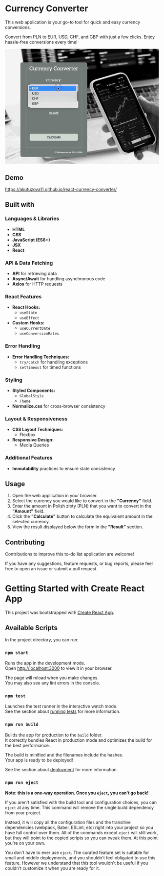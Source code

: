 # Currency Converter

This web application is your go-to tool for quick and easy currency conversions. 

Convert from PLN to EUR, USD, CHF, and GBP with just a few clicks. Enjoy hassle-free conversions every time!

![](https://github.com/akutuzova11/react-currency-converter/blob/main/public/assets/currency_converter_gif.gif)

## Demo

https://akutuzova11.github.io/react-currency-converter/

## Built with

### Languages & Libraries
- **HTML**
- **CSS**
- **JavaScript (ES6+)**
- **JSX**
- **React**

### API & Data Fetching
- **API** for retrieving data
- **Async/Await** for handling asynchronous code
- **Axios** for HTTP requests

### React Features
- **React Hooks:**
  - `useState`
  - `useEffect`
- **Custom Hooks:**
  - `useCurrentDate`
  - `useConversionRates`

### Error Handling
- **Error Handling Techniques:**
  - `try/catch` for handling exceptions
  - `setTimeout` for timed functions

### Styling
- **Styled Components:**
  - `GlobalStyle`
  - `Theme`
- **Normalize.css** for cross-browser consistency

### Layout & Responsiveness
- **CSS Layout Techniques:**
  - Flexbox
- **Responsive Design:**
  - Media Queries

### Additional Features
- **Immutability** practices to ensure state consistency  

## Usage

1. Open the web application in your browser.
2. Select the currency you would like to convert in the **"Currency"** field.
3. Enter the amount in Polish złoty (PLN) that you want to convert in the **"Amount"** field.
4. Click the **"Calculate"** button to calculate the equivalent amount in the selected currency.
5. View the result displayed below the form in the **"Result"** section.

## Contributing

Contributions to improve this to-do list application are welcome! 

If you have any suggestions, feature requests, or bug reports, please feel free to open an issue or submit a pull request.

# Getting Started with Create React App

This project was bootstrapped with [Create React App](https://github.com/facebook/create-react-app).

## Available Scripts

In the project directory, you can run:

### `npm start`

Runs the app in the development mode.\
Open [http://localhost:3000](http://localhost:3000) to view it in your browser.

The page will reload when you make changes.\
You may also see any lint errors in the console.

### `npm test`

Launches the test runner in the interactive watch mode.\
See the section about [running tests](https://facebook.github.io/create-react-app/docs/running-tests) for more information.

### `npm run build`

Builds the app for production to the `build` folder.\
It correctly bundles React in production mode and optimizes the build for the best performance.

The build is minified and the filenames include the hashes.\
Your app is ready to be deployed!

See the section about [deployment](https://facebook.github.io/create-react-app/docs/deployment) for more information.

### `npm run eject`

**Note: this is a one-way operation. Once you `eject`, you can't go back!**

If you aren't satisfied with the build tool and configuration choices, you can `eject` at any time. This command will remove the single build dependency from your project.

Instead, it will copy all the configuration files and the transitive dependencies (webpack, Babel, ESLint, etc) right into your project so you have full control over them. All of the commands except `eject` will still work, but they will point to the copied scripts so you can tweak them. At this point you're on your own.

You don't have to ever use `eject`. The curated feature set is suitable for small and middle deployments, and you shouldn't feel obligated to use this feature. However we understand that this tool wouldn't be useful if you couldn't customize it when you are ready for it.

